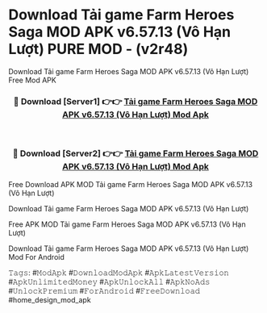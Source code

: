 # Download Tải game Farm Heroes Saga MOD APK v6.57.13 (Vô Hạn Lượt) PURE MOD - (v2r48)
Download Tải game Farm Heroes Saga MOD APK v6.57.13 (Vô Hạn Lượt) Free Mod APK

<div align="center">
<h3>🔴 Download [Server1] 👉👉 <a href="https://apk-comot.site?title=Tải_game_Farm_Heroes_Saga_MOD_APK_v6.57.13_(Vô_Hạn_Lượt)">Tải game Farm Heroes Saga MOD APK v6.57.13 (Vô Hạn Lượt) Mod Apk</a></h3><br>

<h3>🔴 Download [Server2] 👉👉 <a href="https://apk-comot.site?title=Tải_game_Farm_Heroes_Saga_MOD_APK_v6.57.13_(Vô_Hạn_Lượt)">Tải game Farm Heroes Saga MOD APK v6.57.13 (Vô Hạn Lượt) Mod Apk</a></h3>
</div>


Free Download APK MOD Tải game Farm Heroes Saga MOD APK v6.57.13 (Vô Hạn Lượt)

Download Tải game Farm Heroes Saga MOD APK v6.57.13 (Vô Hạn Lượt) 

Free APK MOD Tải game Farm Heroes Saga MOD APK v6.57.13 (Vô Hạn Lượt) 

Download Tải game Farm Heroes Saga MOD APK v6.57.13 (Vô Hạn Lượt) Mod For Android

𝚃𝚊𝚐𝚜: #𝙼𝚘𝚍𝙰𝚙𝚔 #𝙳𝚘𝚠𝚗𝚕𝚘𝚊𝚍𝙼𝚘𝚍𝙰𝚙𝚔 #𝙰𝚙𝚔𝙻𝚊𝚝𝚎𝚜𝚝𝚅𝚎𝚛𝚜𝚒𝚘𝚗 #𝙰𝚙𝚔𝚄𝚗𝚕𝚒𝚖𝚒𝚝𝚎𝚍𝙼𝚘𝚗𝚎𝚢 #𝙰𝚙𝚔𝚄𝚗𝚕𝚘𝚌𝚔𝙰𝚕𝚕 #𝙰𝚙𝚔𝙽𝚘𝙰𝚍𝚜 #𝚄𝚗𝚕𝚘𝚌𝚔𝙿𝚛𝚎𝚖𝚒𝚞𝚖 #𝙵𝚘𝚛𝙰𝚗𝚍𝚛𝚘𝚒𝚍 #𝙵𝚛𝚎𝚎𝙳𝚘𝚠𝚗𝚕𝚘𝚊𝚍 #home_design_mod_apk